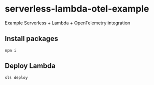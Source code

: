 # serverless-lambda-otel-example

Example Serverless + Lambda + OpenTelemetry integration

## Install packages

```
npm i
```

## Deploy Lambda

```
sls deploy
```

